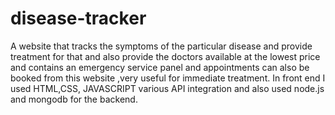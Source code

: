 # disease-tracker
A website that tracks the symptoms of the particular disease and provide treatment for that and also provide 
the doctors available at the lowest price and contains an emergency service panel and appointments can also be 
booked from this website ,very useful for immediate treatment. In front end I used HTML,CSS, JAVASCRIPT
various API integration and also used node.js and mongodb for the backend.
